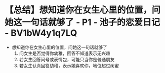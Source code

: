 # 【总结】想知道你在女生心里的位置，问她这一句话就够了 - P1 - 池子的恋爱日记 - BV1bW4y1q7LQ

-   想知道你在女生心里的位置，问她这一句话就够了
    1.  问女生是否觉得你幼稚，回答不知道表示无兴趣
    2.  若女生回答问号或表情包，可能只当你是普通朋友
    3.  若女生认真回答幼稚，表示她喜欢你，地位超过闺蜜